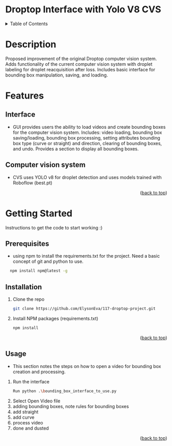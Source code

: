 <a name="readme-top"></a>
# Droptop Interface with Yolo V8 CVS 



<details>
  <summary>Table of Contents</summary>
  <ol>
    <li>
      <a href="#Description">About The Project</a>
    </li>
    <li>
      <a href="#Features">Features</a>
    </li>
    <li><a href="#Getting Started">Getting Started</a></li>
  </ol>
</details>

# Description 
  Proposed improvement of the original Droptop computer vision system. Adds functionality of the current computer vision system with droplet labeling for droplet reacquisition after loss. Includes basic interface for bounding box manipulation, saving, and loading.   


# Features
  ## Interface 
  * GUI provides users the ability to load videos and create bounding boxes for the computer vision system. Includes: video loading, bounding box saving/loading, bounding box processing, setting attributes bounding box type (curve or straight) and direction, clearing of bounding boxes, and undo. Provides a section to display all bounding boxes. 
  
  ## Computer vision system 
  * CVS uses YOLO v8 for droplet detection and uses models trained with Roboflow (best.pt) 

  <p align="right">(<a href="#readme-top">back to top</a>)</p>

  
# Getting Started 
Instructions to get the code to start working :) 

## Prerequisites
* using npm to install the requirements.txt for the project. Need a basic concept of git and python to use. 
```sh
  npm install npm@latest -g
```
## Installation
1. Clone the repo
   ```sh
   git clone https://github.com/ElysonEva/117-droptop-project.git
   ```
2. Install NPM packages (requirements.txt) 
   ```sh
   npm install
   ```
   <p align="right">(<a href="#readme-top">back to top</a>)</p>
## Usage 
* This section notes the steps on how to open a video for bounding box creation and processing.

1. Run the interface
   ```sh
   Run python .\bounding_box_interface_to_use.py 
   ```
2. Select Open Video file
6. adding bounding boxes, note rules for bounding boxes
7. add straight
8. add curve
9. process video
10. done and dusted 

<p align="right">(<a href="#readme-top">back to top</a>)</p>




  
